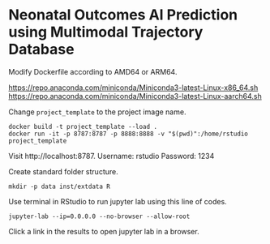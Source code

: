 # Neonatal Outcomes AI Prediction using Multimodal Trajectory Database

Modify Dockerfile according to AMD64 or ARM64.

https://repo.anaconda.com/miniconda/Miniconda3-latest-Linux-x86_64.sh
https://repo.anaconda.com/miniconda/Miniconda3-latest-Linux-aarch64.sh

Change `project_template` to the project image name.

```{bash}
docker build -t project_template --load .
docker run -it -p 8787:8787 -p 8888:8888 -v "$(pwd)":/home/rstudio project_template
```

Visit http://localhost:8787.
Username: rstudio
Password: 1234

Create standard folder structure.

```{bash}
mkdir -p data inst/extdata R
```

Use terminal in RStudio to run jupyter lab using this line of codes.

```{bash}
jupyter-lab --ip=0.0.0.0 --no-browser --allow-root
```

Click a link in the results to open jupyter lab in a browser.






